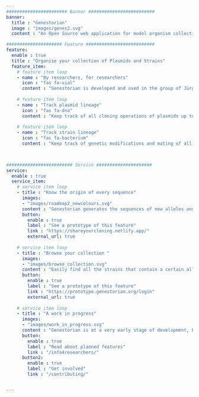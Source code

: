 ```yaml
---
####################### Banner #########################
banner:
  title : "Genestorian"
  image : "images/genes2.svg"
  content : "An Open Source web application for model organism collections"

##################### Feature ##########################
feature:
  enable : true
  title : "Organise your collection of Plasmids and Strains"
  feature_item:
    # feature item loop
    - name : "By researchers, for researchers"
      icon : "fas fa-vial"
      content : "Genestorian is developed and used in the group of Jürg Bähler at UCL"
      
    # feature item loop
    - name : "Track plasmid lineage"
      icon : "fas fa-dna"
      content : "Keep track of all cloning operations of plasmids up to their entry point into your collection"
      
    # feature item loop
    - name : "Track strain lineage"
      icon : "fas fa-bacterium"
      content : "Keep track of genetic modifications and mating of all your strains."
      


######################### Service #####################
service:
  enable : true
  service_item:
    # service item loop
    - title : "Know the origin of every sequence"
      images:
      - "images/roadmap2_newcolours.svg"
      content : "Genestorian generates the sequences of new alleles and plasmids _in silico_ from existing sequences in your local collection or sequences retrieved from genome databases."
      button:
        enable : true
        label : "See a prototype of this feature"
        link : "https://shareyourcloning.netlify.app/"
        external_url: true
        
    # service item loop
    - title : "Browse your collection "
      images:
      - "images/browse_collection.svg"
      content : "Easily find all the strains that contain a certain allele, the resources used to create an allele, and much more. Export this information to share it with others or for publication."
      button:
        enable : true
        label : "See a prototype of this feature"
        link : "https://prototype.genestorian.org/login"
        external_url: true
        
    # service item loop
    - title : "A work in progress"
      images:
      - "images/work_in_progress.svg"
      content : "Genestorian is at a very early stage of development, but you can already:"
      button:
        enable : true
        label : "Read about planned features"
        link : "/info4researchers/"
      button2:
        enable : true
        label : "Get involved"
        link : "/contributing/"


---
```

<!-- 
# What is Genestorian?

Genestorian is an Open Source web application that allows researchers to document collections of model organism strains and recombinant DNA.

# Documenting genetic engineering

Genestorian stores your collection of strains and recombinant DNA in a relational database.

It stores the genetic engineering steps followed to generate new entities from existing ones.

Genestorian generates the sequences of new entities _in silico_ from existing sequences in your local collection or sequences retrieved from genome databases.

# Sharing better records with less effort

Your cloning strategy can be exported graphically or as text.

One click to produce an unambiguous record of your cloning strategy to be used in a publication, or shared with colleagues and collaborators!

Your data can be exported to json and other formats, so you can write scripts to do virtually anything you want. Check out this [network view](/html/network/index.html) of a strain collection, or this [web interface to document a cloning strategy](/html/web_interface/index.html)

# Why Open Source?

The collection of recombinant DNA and strains is one of the most valuable assets of a laboratory.

With an Open Source solution there are no proprietary file formats, changes on privacy policy nor company shut-downs and acquisitions to worry about!

# Demo of the prototype

Genestorian is at a very early stage of development. It will initially focus on collections of recombinant DNA and yeast/fungi strains.

We will keep the design of the tool as abstract as possible, so that it can incorporate the needs of multiple model organisms in the future.

You can find a [hosted prototype](https://prototype.genestorian.org) to illustrate the use-case of Genestorian, the code is on [github](https://github.com/manulera/YeastDatabase), and you can see a video of this prototype below. If you have some ideas or feedback, please [send an email](mailto:genestorian@gmail.com).

{{< youtube 34GMuHpl7f0 >}}

 -->